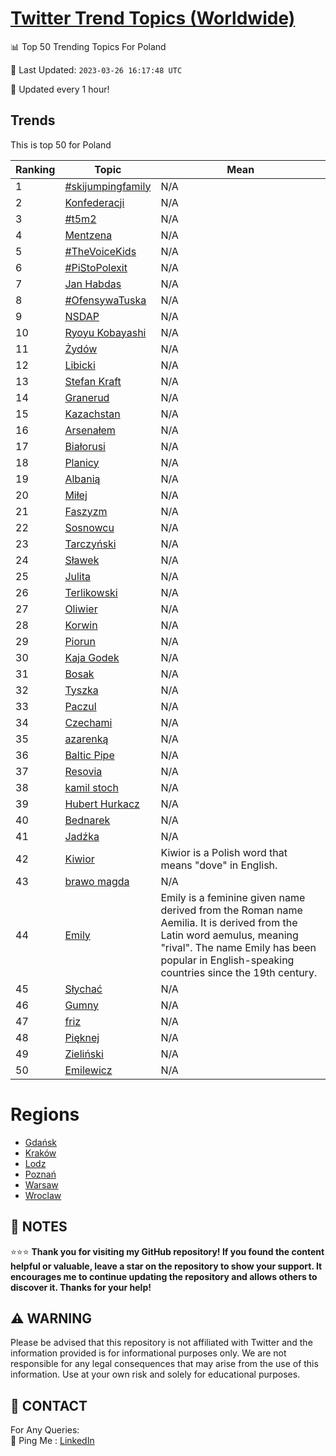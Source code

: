 [Twitter Trend Topics (Worldwide)](https://github.com/ErcinDedeoglu/Twitter-Trend-Topics)
==========


📊 Top 50 Trending Topics For Poland

📆 Last Updated: `2023-03-26 16:17:48 UTC`

🔧 Updated every 1 hour!


## Trends

This is top 50 for Poland

| Ranking | Topic | Mean |
| ------- | ------------ | ------------ |
| 1 | [#skijumpingfamily](http://twitter.com/search?q=%23skijumpingfamily) | N/A |
| 2 | [Konfederacji](http://twitter.com/search?q=Konfederacji) | N/A |
| 3 | [#t5m2](http://twitter.com/search?q=%23t5m2) | N/A |
| 4 | [Mentzena](http://twitter.com/search?q=Mentzena) | N/A |
| 5 | [#TheVoiceKids](http://twitter.com/search?q=%23TheVoiceKids) | N/A |
| 6 | [#PiStoPolexit](http://twitter.com/search?q=%23PiStoPolexit) | N/A |
| 7 | [Jan Habdas](http://twitter.com/search?q=Jan+Habdas) | N/A |
| 8 | [#OfensywaTuska](http://twitter.com/search?q=%23OfensywaTuska) | N/A |
| 9 | [NSDAP](http://twitter.com/search?q=NSDAP) | N/A |
| 10 | [Ryoyu Kobayashi](http://twitter.com/search?q=Ryoyu+Kobayashi) | N/A |
| 11 | [Żydów](http://twitter.com/search?q=%c5%bbyd%c3%b3w) | N/A |
| 12 | [Libicki](http://twitter.com/search?q=Libicki) | N/A |
| 13 | [Stefan Kraft](http://twitter.com/search?q=Stefan+Kraft) | N/A |
| 14 | [Granerud](http://twitter.com/search?q=Granerud) | N/A |
| 15 | [Kazachstan](http://twitter.com/search?q=Kazachstan) | N/A |
| 16 | [Arsenałem](http://twitter.com/search?q=Arsena%c5%82em) | N/A |
| 17 | [Białorusi](http://twitter.com/search?q=Bia%c5%82orusi) | N/A |
| 18 | [Planicy](http://twitter.com/search?q=Planicy) | N/A |
| 19 | [Albanią](http://twitter.com/search?q=Albani%c4%85) | N/A |
| 20 | [Miłej](http://twitter.com/search?q=Mi%c5%82ej) | N/A |
| 21 | [Faszyzm](http://twitter.com/search?q=Faszyzm) | N/A |
| 22 | [Sosnowcu](http://twitter.com/search?q=Sosnowcu) | N/A |
| 23 | [Tarczyński](http://twitter.com/search?q=Tarczy%c5%84ski) | N/A |
| 24 | [Sławek](http://twitter.com/search?q=S%c5%82awek) | N/A |
| 25 | [Julita](http://twitter.com/search?q=Julita) | N/A |
| 26 | [Terlikowski](http://twitter.com/search?q=Terlikowski) | N/A |
| 27 | [Oliwier](http://twitter.com/search?q=Oliwier) | N/A |
| 28 | [Korwin](http://twitter.com/search?q=Korwin) | N/A |
| 29 | [Piorun](http://twitter.com/search?q=Piorun) | N/A |
| 30 | [Kaja Godek](http://twitter.com/search?q=Kaja+Godek) | N/A |
| 31 | [Bosak](http://twitter.com/search?q=Bosak) | N/A |
| 32 | [Tyszka](http://twitter.com/search?q=Tyszka) | N/A |
| 33 | [Paczul](http://twitter.com/search?q=Paczul) | N/A |
| 34 | [Czechami](http://twitter.com/search?q=Czechami) | N/A |
| 35 | [azarenką](http://twitter.com/search?q=azarenk%c4%85) | N/A |
| 36 | [Baltic Pipe](http://twitter.com/search?q=Baltic+Pipe) | N/A |
| 37 | [Resovia](http://twitter.com/search?q=Resovia) | N/A |
| 38 | [kamil stoch](http://twitter.com/search?q=kamil+stoch) | N/A |
| 39 | [Hubert Hurkacz](http://twitter.com/search?q=Hubert+Hurkacz) | N/A |
| 40 | [Bednarek](http://twitter.com/search?q=Bednarek) | N/A |
| 41 | [Jadźka](http://twitter.com/search?q=Jad%c5%baka) | N/A |
| 42 | [Kiwior](http://twitter.com/search?q=Kiwior) | Kiwior is a Polish word that means "dove" in English. |
| 43 | [brawo magda](http://twitter.com/search?q=brawo+magda) | N/A |
| 44 | [Emily](http://twitter.com/search?q=Emily) | Emily is a feminine given name derived from the Roman name Aemilia. It is derived from the Latin word aemulus, meaning "rival". The name Emily has been popular in English-speaking countries since the 19th century. |
| 45 | [Słychać](http://twitter.com/search?q=S%c5%82ycha%c4%87) | N/A |
| 46 | [Gumny](http://twitter.com/search?q=Gumny) | N/A |
| 47 | [friz](http://twitter.com/search?q=friz) | N/A |
| 48 | [Pięknej](http://twitter.com/search?q=Pi%c4%99knej) | N/A |
| 49 | [Zieliński](http://twitter.com/search?q=Zieli%c5%84ski) | N/A |
| 50 | [Emilewicz](http://twitter.com/search?q=Emilewicz) | N/A |



# Regions

* [Gdańsk](</Poland/Gdańsk.md>)
* [Kraków](</Poland/Kraków.md>)
* [Lodz](</Poland/Lodz.md>)
* [Poznań](</Poland/Poznań.md>)
* [Warsaw](</Poland/Warsaw.md>)
* [Wroclaw](</Poland/Wroclaw.md>)



## 📝 NOTES

⭐⭐⭐ **Thank you for visiting my GitHub repository! If you found the content helpful or valuable, leave a star on the repository to show your support. It encourages me to continue updating the repository and allows others to discover it. Thanks for your help!**


## ⚠️ WARNING

Please be advised that this repository is not affiliated with Twitter and the information provided is for informational purposes only. We are not responsible for any legal consequences that may arise from the use of this information. Use at your own risk and solely for educational purposes.


## 📨 CONTACT

 For Any Queries:  
            🏓 Ping Me : [LinkedIn](https://www.linkedin.com/in/ercindedeoglu/)
